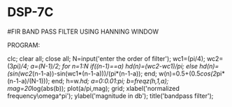 # DSP-7C

#FIR   BAND  PASS  FILTER USING  HANNING  WINDOW

PROGRAM:

 clc; 
clear all; 
close all; 
N=input('enter the order of filter'); 
wc1=(pi/4); 
wc2=(3*pi)/4; 
a=(N-1)/2; 
for n=1:N 
if((n-1)==a) 
hd(n)=(wc2-wc1)/pi; 
else 
hd(n)=(sin(wc2*(n-1-a))-sin(wc1*(n-1-a)))/(pi*(n-1-a)); 
end; 
w(n)=0.5+(0.5*cos(2*pi*(n-1-a)/(N-1))); 
end; 
h=w.*hd; 
a=0:0.01:pi; 
b=freqz(h,1,a); 
mag=20*log(abs(b)); 
plot(a/pi,mag); 
grid; 
xlabel('normalized frequency\omega^pi'); 
ylabel('magnitude in db'); 
title('bandpass filter');
